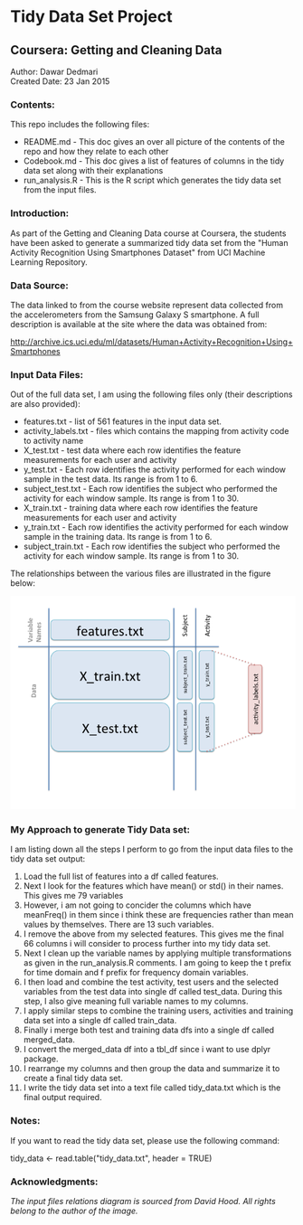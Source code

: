 Tidy Data Set Project
=========================

Coursera: Getting and Cleaning Data
-------------------------------------

Author: Dawar Dedmari  
Created Date: 23 Jan 2015 

### Contents:

This repo includes the following files:  
  
  * README.md - This doc gives an over all picture of the contents of the repo and how they relate to each other  
  * Codebook.md - This doc gives a list of features of columns in the tidy data set along with their explanations
  * run_analysis.R - This is the R script which generates the tidy data set from the input files.   

### Introduction:  

As part of the Getting and Cleaning Data course at Coursera, the students have been asked to generate a summarized tidy data set from 
the "Human Activity Recognition Using Smartphones Dataset" from UCI Machine Learning Repository.

### Data Source:

The data linked to from the course website represent data collected from the accelerometers from the Samsung Galaxy S smartphone.
A full description is available at the site where the data was obtained from:

http://archive.ics.uci.edu/ml/datasets/Human+Activity+Recognition+Using+Smartphones

### Input Data Files:

Out of the full data set, I am using the following files only (their descriptions are also provided):

* features.txt - list of 561 features in the input data set.
* activity_labels.txt - files which contains the mapping from activity code to activity name
* X_test.txt - test data where each row identifies the feature measurements for each user and activity
* y_test.txt - Each row identifies the activity performed for each window sample in the test data. Its range is from 1 to 6. 
* subject_test.txt - Each row identifies the subject who performed the activity for each window sample. Its range is from 1 to 30. 
* X_train.txt - training data where each row identifies the feature measurements for each user and activity
* y_train.txt - Each row identifies the activity performed for each window sample in the training data. Its range is from 1 to 6.
* subject_train.txt - Each row identifies the subject who performed the activity for each window sample. Its range is from 1 to 30. 

The relationships between the various files are illustrated in the figure below:

![Input files relations](https://github.com/ddedmari/Tidy_Data_Project/blob/master/Slide2.png)

### My Approach to generate Tidy Data set:

I am listing down all the steps I perform to go from the input data files to the tidy data set output:

1. Load the full list of features into a df called features.
2. Next I look for the features which have mean() or std() in their names. This gives me 79 variables
3. However, i am not going to concider the columns which have meanFreq() in them since i think these are frequencies rather than mean values by themselves. There are 13 such variables.
4. I remove the above from my selected features. This gives me the final 66 columns i will consider to process further into my tidy data set.
5. Next I clean up the variable names by applying multiple transformations as given in the run_analysis.R comments. I am going to keep the t prefix for time domain and f prefix for frequency domain variables.
6. I then load and combine the test activity, test users and the selected variables from the test data into single df called test_data. During this step, I also give meaning full variable names to my columns.
7. I apply similar steps to combine the training users, activities and training data set into a single df called train_data.
8. Finally i merge both test and training data dfs into a single df called merged_data.
9. I convert the merged_data df into a tbl_df since i want to use dplyr package.
10. I rearrange my columns and then group the data and summarize it to create a final tidy data set.
11. I write the tidy data set into a text file called tidy_data.txt which is the final output required.




### Notes:

If you want to read the tidy data set, please use the following command:  

tidy_data <- read.table("tidy_data.txt", header = TRUE)

### Acknowledgments:

*The input files relations diagram is sourced from David Hood. All rights belong to the author of the image.*



